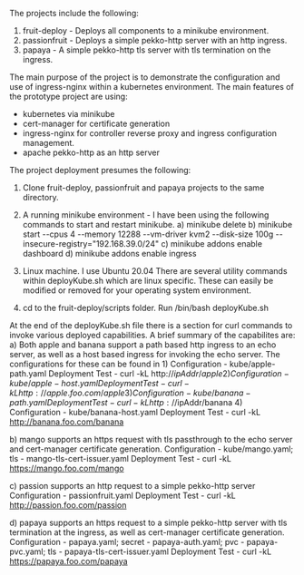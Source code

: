 The projects include the following:
  1) fruit-deploy - Deploys all components to a minikube environment.
  2) passionfruit - Deploys a simple pekko-http server with an http ingress.
  3) papaya       - A simple pekko-http tls server with tls termination on the ingress.
  
The main purpose of the project is to demonstrate the configuration and use of ingress-nginx within a kubernetes environment. The main features of the prototype project are using:
   - kubernetes via minikube
   - cert-manager for certificate generation
   - ingress-nginx for controller reverse proxy and ingress configuration management.
   - apache pekko-http as an http server
   
The project deployment presumes the following:
1) Clone fruit-deploy, passionfruit and papaya projects to the same directory.

2) A running minikube environment - I have been using the following commands to start and restart minikube.
    a) minikube delete
    b) minikube start --cpus 4 --memory 12288 --vm-driver kvm2 --disk-size 100g --insecure-registry="192.168.39.0/24" 
    c) minikube addons enable dashboard
    d) minikube addons enable ingress
    
3) Linux machine. I use Ubuntu 20.04 There are several utility commands within deployKube.sh which are linux specific. These can easily be modified or removed for your operating system environment.

4) cd to the fruit-deploy/scripts folder. Run /bin/bash deployKube.sh

At the end of the deployKube.sh file there is a section for curl commands to invoke various deployed capabilities. A brief summary of the capabilites are:
   a) Both apple and banana support a path based http ingress to an echo server, as well as a host based ingress for invoking the echo server. The configurations for these can be found in 
       1) Configuration   - kube/apple-path.yaml 
          Deployment Test - curl -kL http://$ipAddr/apple
       2) Configuration   - kube/apple-host.yaml
          Deployment Test - curl -kL http://apple.foo.com/apple
       3) Configuration   - kube/banana-path.yaml
          Deployment Test - curl -kL http://$ipAddr/banana
       4) Configuration   - kube/banana-host.yaml
          Deployment Test - curl -kL http://banana.foo.com/banana

   b) mango supports an https request with tls passthrough to the echo server and cert-manager certificate generation.
         Configuration   - kube/mango.yaml; tls - mango-tls-cert-issuer.yaml
         Deployment Test - curl -kL https://mango.foo.com/mango

   c) passion supports an http request to a simple pekko-http server
         Configuration   - passionfruit.yaml
         Deployment Test - curl -kL http://passion.foo.com/passion

   d) papaya supports an https request to a simple pekko-http server with tls termination at the ingress, as well as cert-manager certificate generation.
         Configuration   - papaya.yaml; secret - papaya-auth.yaml; pvc - papaya-pvc.yaml;
                           tls - papaya-tls-cert-issuer.yaml
         Deployment Test - curl -kL https://papaya.foo.com/papaya
            
    
       
